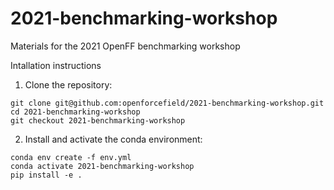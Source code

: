 # 2021-benchmarking-workshop
Materials for the 2021 OpenFF benchmarking workshop

Intallation instructions

1. Clone the repository:

```
git clone git@github.com:openforcefield/2021-benchmarking-workshop.git
cd 2021-benchmarking-workshop
git checkout 2021-benchmarking-workshop
```

2. Install and activate the conda environment:

```
conda env create -f env.yml
conda activate 2021-benchmarking-workshop
pip install -e .
```
